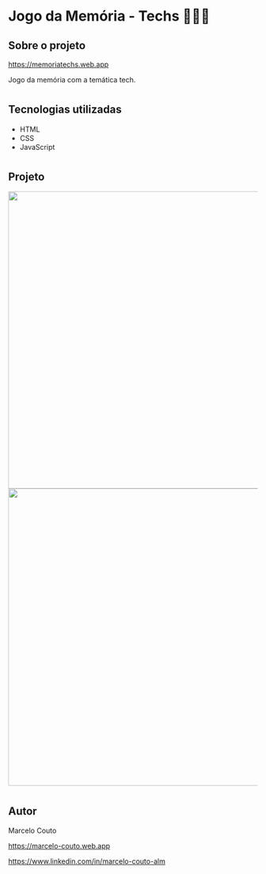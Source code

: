 # Jogo da Memória - Techs 👨🏽‍💻

## Sobre o projeto
https://memoriatechs.web.app
 
Jogo da memória com a temática tech.
#

## Tecnologias utilizadas
* HTML <img src="https://cdn.jsdelivr.net/gh/devicons/devicon/icons/html5/html5-original.svg" height="15px"/>
* CSS <img src="https://cdn.jsdelivr.net/gh/devicons/devicon/icons/css3/css3-original.svg" height="15px"/>
* JavaScript <img src="https://cdn.jsdelivr.net/gh/devicons/devicon/icons/javascript/javascript-original.svg" height="15px"/>
#

## Projeto
<div>
<img src="https://user-images.githubusercontent.com/104110158/215229070-b0d25038-b7e4-4f98-bd2f-732d7c468663.png" height="600px" /> 
</div>
<div>
<img src="https://user-images.githubusercontent.com/104110158/215229066-2762d9ae-e071-4453-9a26-a1f10ad862cd.png" height="600px" width="505px" />
</div>

#

## Autor
Marcelo Couto

https://marcelo-couto.web.app

https://www.linkedin.com/in/marcelo-couto-alm


